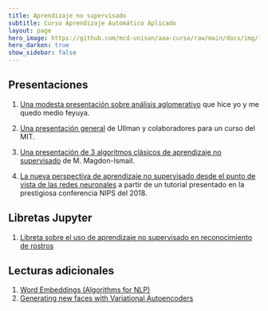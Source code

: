 ```yaml
---
title: Aprendizaje no supervisado 
subtitle: Curso Aprendizaje Automático Aplicado
layout: page
hero_image: https://github.com/mcd-unison/aaa-curso/raw/main/docs/img/intro-banner.jpeg
hero_darken: true
show_sidebar: false
---
```


## Presentaciones

1. [Una modesta presentación sobre análisis aglomerativo](https://github.com/mcd-unison/aaa-curso/raw/main/slides/clustering.pptx) que hice yo y me quedo medio feyuya.

1. [Una presentación general](https://www.mit.edu/~9.54/fall14/slides/Class13.pdf) de Ullman y colaboradores para un curso del MIT.
   
2. [Una presentación de 3 algoritmos clásicos de aprendizaje no supervisado](http://www.cs.rpi.edu/~magdon/courses/LFD-Slides/SlidesLect19.pdf) de M. Magdon-Ismail.
   
3. [La nueva perspectiva de aprendizaje no supervisado desde el punto de vista de las redes neuronales](https://media.neurips.cc/Conferences/NIPS2018/Slides/Deep_Unsupervised_Learning.pdf) a partir de un tutorial presentado en la prestigiosa conferencia NIPS del 2018.
   
## Libretas Jupyter

1. [Libreta sobre el uso de aprendizaje no supervisado en reconocimiento de rostros](https://colab.research.google.com/github/aamini/introtodeeplearning/blob/master/lab2/Part2_Debiasing.ipynb)


## Lecturas adicionales

1. [Word Embeddings (Algorithms for NLP)](http://demo.clab.cs.cmu.edu/11711fa18/slides/FA18%2011-711%20lecture%206%20--%20Word%20Embeddings%202.pdf)
2. [Generating new faces with Variational Autoencoders](https://towardsdatascience.com/generating-new-faces-with-variational-autoencoders-d13cfcb5f0a8)

